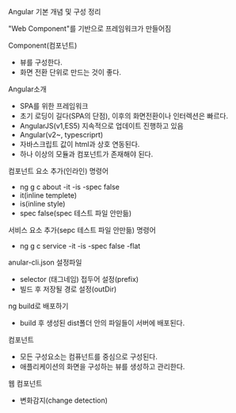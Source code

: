 Angular 기본 개념 및 구성 정리

"Web Component"를 기반으로 프레임워크가 만들어짐

Component(컴포넌트) 
- 뷰를 구성한다.
- 화면 전환 단위로 만드는 것이 좋다.

Angular소개
- SPA를 위한 프레임워크  
- 초기 로딩이 길다(SPA의 단점), 이후의 화면전환이나 인터렉션은 빠르다.
- AngularJS(v1,ES5) 지속적으로 업데이트 진행하고 있음
- Angular(v2~, typescriprt)
- 자바스크립트 값이 html과 상호 연동된다.
- 하나 이상의 모듈과 컴포넌트가 존재해야 된다.



컴포넌트 요소 추가(인라인) 명령어
- ng g c about -it -is -spec false
- it(inline templete)
- is(inline style)
- spec false(spec 테스트 파일 안만듦)


서비스 요소 추가(sepc 테스트 파일 안만듦) 명령어
- ng g c service -it -is -spec false -flat


anular-cli.json 설정파일
- selector (태그네임) 접두어 설정(prefix)
- 빌드 후 저장될 경로 설정(outDir)
 

ng build로 배포하기
- build 후 생성된 dist폴더 안의 파일들이 서버에 배포된다.


컴포넌트
- 모든 구성요소는 컴퓨넌트를 중심으로 구성된다.
- 애플리케이션의 화면을 구성하는 뷰를 생성하고 관리한다.


웹 컴포넌트
- 변화감지(change detection)

